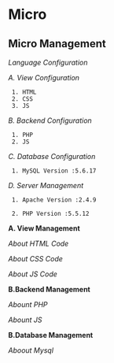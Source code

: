 Micro
==============

Micro Management
----------------

*Language  Configuration*
  
   *A. View Configuration*
   
     1. HTML
	 2. CSS
	 3. JS
   *B. Backend Configuration*
   
     1. PHP
	 2. JS
   *C. Database Configuration*
   
     1. MySQL Version :5.6.17

   *D. Server Management*	
   
     1. Apache Version :2.4.9

     2. PHP Version :5.5.12

   	 
	 
**A. View Management**

*About HTML Code*

*About CSS Code*	

*About JS Code*	


**B.Backend Management**
  
  *Abount PHP*
  
  *Abount JS*
  
  
**B.Database Management** 
  
  *Aboout Mysql*
  
  


